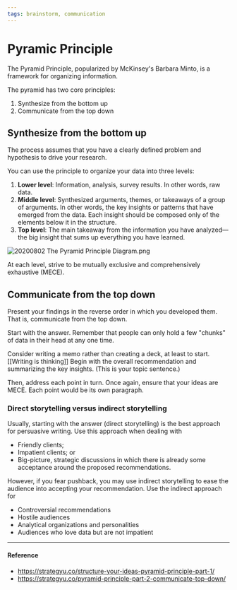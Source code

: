 ```yaml
---
tags: brainstorm, communication
---
```

# Pyramic Principle
The Pyramid Principle, popularized by McKinsey's Barbara Minto, is a framework for organizing information.

The pyramid has two core principles:

1. Synthesize from the bottom up
2. Communicate from the top down

## Synthesize from the bottom up

The process assumes that you have a clearly defined problem and hypothesis to drive your research.

You can use the principle to organize your data into three levels:

1. **Lower level**: Information, analysis, survey results. In other words, raw data.
2. **Middle level**: Synthesized arguments, themes, or takeaways of a group of arguments. In other words, the key insights or patterns that have emerged from the data. Each insight should be composed only of the elements below it in the structure.
3. **Top level**: The main takeaway from the information you have analyzed—the big insight that sums up everything you have learned.

![20200802 The Pyramid Principle Diagram.png](https://publish-01.obsidian.md/access/5bf4c22f8416d93237aa3630d0fd9c7c/assets/20200802%20The%20Pyramid%20Principle%20Diagram.png)

At each level, strive to be mutually exclusive and comprehensively exhaustive (MECE).

## Communicate from the top down

Present your findings in the reverse order in which you developed them. That is, communicate from the top down.

Start with the answer. Remember that people can only hold a few "chunks" of data in their head at any one time.

Consider writing a memo rather than creating a deck, at least to start. [[Writing is thinking]] Begin with the overall recommendation and summarizing the key insights. (This is your topic sentence.)

Then, address each point in turn. Once again, ensure that your ideas are MECE. Each point would be its own paragraph.

### Direct storytelling versus indirect storytelling

Usually, starting with the answer (direct storytelling) is the best approach for persuasive writing. Use this approach when dealing with

- Friendly clients;
- Impatient clients; or
- Big-picture, strategic discussions in which there is already some acceptance around the proposed recommendations.

However, if you fear pushback, you may use indirect storytelling to ease the audience into accepting your recommendation. Use the indirect approach for

- Controversial recommendations
- Hostile audiences
- Analytical organizations and personalities
- Audiences who love data but are not impatient

---

#### Reference
-   https://strategyu.co/structure-your-ideas-pyramid-principle-part-1/
-   https://strategyu.co/pyramid-principle-part-2-communicate-top-down/